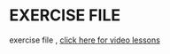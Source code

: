 EXERCISE FILE
=============

exercise file , 
[click here for video lessons](https://www.youtube.com/watch?v=dKG-65O1g70&list=PLvjHFH8I1eYYaXeTzwPtBoMY7mOAjeI_0)
